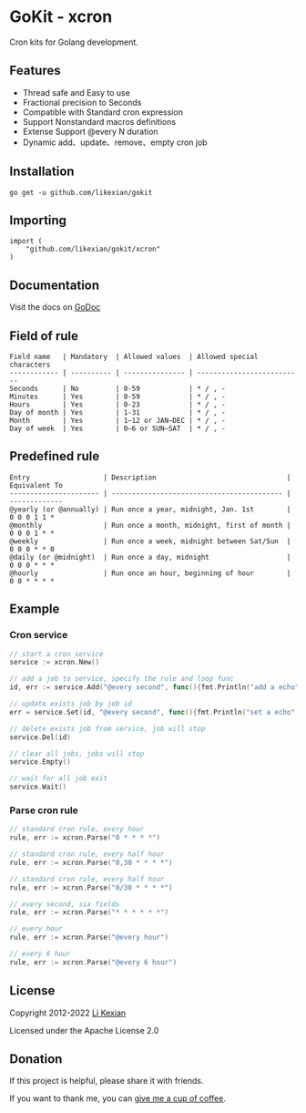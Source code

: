 # GoKit - xcron

Cron kits for Golang development.

## Features

- Thread safe and Easy to use
- Fractional precision to Seconds
- Compatible with Standard cron expression
- Support Nonstandard macros definitions
- Extense Support @every N duration
- Dynamic add、update、remove、empty cron job

## Installation

    go get -u github.com/likexian/gokit

## Importing

    import (
        "github.com/likexian/gokit/xcron"
    )

## Documentation

Visit the docs on [GoDoc](https://godoc.org/github.com/likexian/gokit/xcron)

## Field of rule

```
Field name   | Mandatory  | Allowed values  | Allowed special characters
------------ | ---------- | --------------- | --------------------------
Seconds      | No         | 0-59            | * / , -
Minutes      | Yes        | 0-59            | * / , -
Hours        | Yes        | 0-23            | * / , -
Day of month | Yes        | 1-31            | * / , -
Month        | Yes        | 1–12 or JAN–DEC | * / , -
Day of week  | Yes        | 0–6 or SUN–SAT  | * / , -
```

## Predefined rule

```
Entry                  | Description                                | Equivalent To
---------------------- | ------------------------------------------ | -------------
@yearly (or @annually) | Run once a year, midnight, Jan. 1st        | 0 0 0 1 1 *
@monthly               | Run once a month, midnight, first of month | 0 0 0 1 * *
@weekly                | Run once a week, midnight between Sat/Sun  | 0 0 0 * * 0
@daily (or @midnight)  | Run once a day, midnight                   | 0 0 0 * * *
@hourly                | Run once an hour, beginning of hour        | 0 0 * * * *
```

## Example

### Cron service

```go
// start a cron service
service := xcron.New()

// add a job to service, specify the rule and loop func
id, err := service.Add("@every second", func(){fmt.Println("add a echo")})

// update exists job by job id
err = service.Set(id, "@every second", func(){fmt.Println("set a echo")})

// delete exists job from service, job will stop
service.Del(id)

// clear all jobs, jobs will stop
service.Empty()

// wait for all job exit
service.Wait()
```

### Parse cron rule

```go
// standard cron rule, every hour
rule, err := xcron.Parse("0 * * * *")

// standard cron rule, every half hour
rule, err := xcron.Parse("0,30 * * * *")

// standard cron rule, every half hour
rule, err := xcron.Parse("0/30 * * * *")

// every second, six fields
rule, err := xcron.Parse("* * * * * *")

// every hour
rule, err := xcron.Parse("@every hour")

// every 6 hour
rule, err := xcron.Parse("@every 6 hour")
```

## License

Copyright 2012-2022 [Li Kexian](https://www.likexian.com/)

Licensed under the Apache License 2.0

## Donation

If this project is helpful, please share it with friends.

If you want to thank me, you can [give me a cup of coffee](https://www.likexian.com/donate/).
